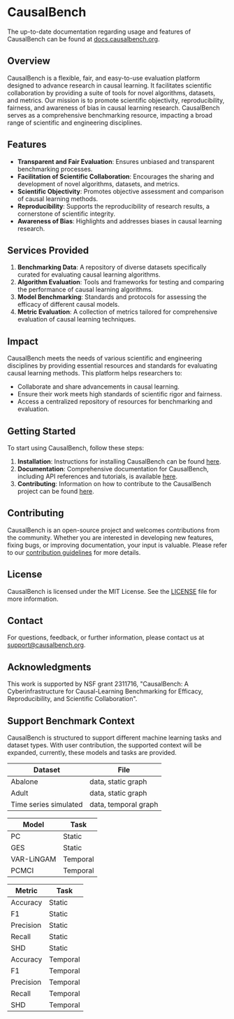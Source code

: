 # CausalBench

The up-to-date documentation regarding usage and features of CausalBench can be found at [docs.causalbench.org](docs.causalbench.org).

## Overview

CausalBench is a flexible, fair, and easy-to-use evaluation platform designed to advance research in causal learning. It facilitates scientific collaboration by providing a suite of tools for novel algorithms, datasets, and metrics. Our mission is to promote scientific objectivity, reproducibility, fairness, and awareness of bias in causal learning research. CausalBench serves as a comprehensive benchmarking resource, impacting a broad range of scientific and engineering disciplines.

## Features

-   **Transparent and Fair Evaluation**: Ensures unbiased and transparent benchmarking processes.
-   **Facilitation of Scientific Collaboration**: Encourages the sharing and development of novel algorithms, datasets, and metrics.
-   **Scientific Objectivity**: Promotes objective assessment and comparison of causal learning methods.
-   **Reproducibility**: Supports the reproducibility of research results, a cornerstone of scientific integrity.
-   **Awareness of Bias**: Highlights and addresses biases in causal learning research.

## Services Provided

1.  **Benchmarking Data**: A repository of diverse datasets specifically curated for evaluating causal learning algorithms.
2.  **Algorithm Evaluation**: Tools and frameworks for testing and comparing the performance of causal learning algorithms.
3.  **Model Benchmarking**: Standards and protocols for assessing the efficacy of different causal models.
4.  **Metric Evaluation**: A collection of metrics tailored for comprehensive evaluation of causal learning techniques.

## Impact

CausalBench meets the needs of various scientific and engineering disciplines by providing essential resources and standards for evaluating causal learning methods. This platform helps researchers to:

-   Collaborate and share advancements in causal learning.
-   Ensure their work meets high standards of scientific rigor and fairness.
-   Access a centralized repository of resources for benchmarking and evaluation.

## Getting Started

To start using CausalBench, follow these steps:

1.  **Installation**: Instructions for installing CausalBench can be found [here](#).
2.  **Documentation**: Comprehensive documentation for CausalBench, including API references and tutorials, is available [here](#).
3.  **Contributing**: Information on how to contribute to the CausalBench project can be found [here](#).

## Contributing

CausalBench is an open-source project and welcomes contributions from the community. Whether you are interested in developing new features, fixing bugs, or improving documentation, your input is valuable. Please refer to our [contribution guidelines](#) for more details.

## License

CausalBench is licensed under the MIT License. See the [LICENSE](#) file for more information.

## Contact

For questions, feedback, or further information, please contact us at support@causalbench.org.

## Acknowledgments
This work is supported by NSF grant 2311716, "CausalBench: A Cyberinfrastructure
for Causal-Learning Benchmarking for Efficacy, Reproducibility, and Scientific
Collaboration".



## Support Benchmark Context
CausalBench is structured to support different machine learning tasks and dataset types. With user contribution, the supported context will be expanded, currently, these models and tasks are provided.    

| Dataset               | File                 |
|-----------------------|----------------------|
| Abalone               | data, static graph   |
| Adult                 | data, static graph   |
| Time series simulated | data, temporal graph |

| Model      | Task     |
|------------|----------|
| PC         | Static   |
| GES        | Static   |
| VAR-LiNGAM | Temporal |
| PCMCI      | Temporal |


| Metric    | Task     |
|-----------|----------|
| Accuracy  | Static   |
| F1        | Static   |
| Precision | Static   |
| Recall    | Static   |
| SHD       | Static   |
| Accuracy  | Temporal |
| F1        | Temporal |
| Precision | Temporal |
| Recall    | Temporal |
| SHD       | Temporal |
